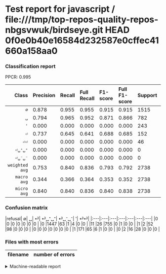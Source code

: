# Test report for javascript / file:///tmp/top-repos-quality-repos-nbgsvwuk/birdseye.git HEAD 0f0e0b40e16584d232587e0cffec41660a158aa0

### Classification report

PPCR: 0.995

| Class | Precision | Recall | Full Recall | F1-score | Full F1-score | Support | Full Support | PPCR |
|------:|:----------|:-------|:------------|:---------|:---------|:--------|:-------------|:-----|
| `∅` | 0.878| 0.955| 0.955| 0.915| 0.915| 1515| 1515| 1.000 |
| `␣` | 0.794| 0.965| 0.952| 0.871| 0.866| 782| 793| 0.986 |
| `'` | 0.000| 0.000| 0.000| 0.000| 0.000| 243| 244| 0.996 |
| `⏎` | 0.737| 0.645| 0.641| 0.688| 0.685| 152| 153| 0.993 |
| `⏎⏎` | 0.000| 0.000| 0.000| 0.000| 0.000| 46| 46| 1.000 |
| `⏎␣⁺␣⁺` | 0.000| 0.000| 0.000| 0.000| 0.000| 0| 0| 0.000 |
| `⏎␣⁻␣⁻` | 0.000| 0.000| 0.000| 0.000| 0.000| 0| 0| 0.000 |
| `weighted avg` | 0.753| 0.840| 0.836| 0.793| 0.792| 2738| 2751| 0.995 |
| `macro avg` | 0.344| 0.366| 0.364| 0.353| 0.352| 2738| 2751| 0.995 |
| `micro avg` | 0.840| 0.840| 0.836| 0.840| 0.838| 2738| 2751| 0.995 |

### Confusion matrix

|refusal|  ∅| ␣| ⏎| ⏎␣⁺␣⁺| ⏎␣⁻␣⁻| '| ⏎⏎| 
|:---|:---|:---|:---|:---|:---|:---|
|0 |0 |0 |0 |0 |0 |0 |
|0 |1447 |63 |1 |4 |0 |0 |
|11 |26 |755 |0 |1 |0 |0 |
|1 |2 |52 |98 |0 |0 |0 |
|0 |0 |0 |0 |0 |0 |0 |
|1 |171 |65 |6 |1 |0 |0 |
|0 |2 |16 |28 |0 |0 |0 |

### Files with most errors

| filename | number of errors|
|:----:|:-----|

<details>
    <summary>Machine-readable report</summary>
```json
{
  "cl_report": {"\u0027": {"f1-score": 0.0, "precision": 0.0, "recall": 0.0, "support": 243}, "macro avg": {"f1-score": 0.3534278376648782, "precision": 0.34411103464612347, "recall": 0.36647507134806706, "support": 2738}, "micro avg": {"f1-score": 0.8400292184075968, "precision": 0.8400292184075968, "recall": 0.8400292184075968, "support": 2738}, "weighted avg": {"f1-score": 0.7933024919248834, "precision": 0.7534887454726371, "recall": 0.8400292184075968, "support": 2738}, "\u2205": {"f1-score": 0.9149541574454633, "precision": 0.8780339805825242, "recall": 0.9551155115511551, "support": 1515}, "\u23ce": {"f1-score": 0.687719298245614, "precision": 0.7368421052631579, "recall": 0.6447368421052632, "support": 152}, "\u23ce\u23ce": {"f1-score": 0.0, "precision": 0.0, "recall": 0.0, "support": 46}, "\u23ce\u2423\u207a\u2423\u207a": {"f1-score": 0.0, "precision": 0.0, "recall": 0.0, "support": 0}, "\u23ce\u2423\u207b\u2423\u207b": {"f1-score": 0.0, "precision": 0.0, "recall": 0.0, "support": 0}, "\u2423": {"f1-score": 0.8713214079630698, "precision": 0.7939011566771819, "recall": 0.9654731457800512, "support": 782}},
  "cl_report_full": {"\u0027": {"f1-score": 0.0, "precision": 0.0, "recall": 0.0, "support": 244}, "macro avg": {"f1-score": 0.3522992186905061, "precision": 0.34411103464612347, "recall": 0.363959870506745, "support": 2751}, "micro avg": {"f1-score": 0.8380397157952268, "precision": 0.8400292184075968, "recall": 0.8360596146855689, "support": 2751}, "weighted avg": {"f1-score": 0.7915697804526447, "precision": 0.7533703889250427, "recall": 0.8360596146855689, "support": 2751}, "\u2205": {"f1-score": 0.9149541574454633, "precision": 0.8780339805825242, "recall": 0.9551155115511551, "support": 1515}, "\u23ce": {"f1-score": 0.6853146853146852, "precision": 0.7368421052631579, "recall": 0.6405228758169934, "support": 153}, "\u23ce\u23ce": {"f1-score": 0.0, "precision": 0.0, "recall": 0.0, "support": 46}, "\u23ce\u2423\u207a\u2423\u207a": {"f1-score": 0.0, "precision": 0.0, "recall": 0.0, "support": 0}, "\u23ce\u2423\u207b\u2423\u207b": {"f1-score": 0.0, "precision": 0.0, "recall": 0.0, "support": 0}, "\u2423": {"f1-score": 0.8658256880733944, "precision": 0.7939011566771819, "recall": 0.9520807061790668, "support": 793}},
  "ppcr": 0.995274445656125
}
```
</details>
